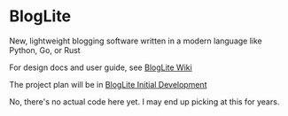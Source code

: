 # BlogLite
New, lightweight blogging software written in a modern language like Python, Go, or Rust

For design docs and user guide, see [BlogLite Wiki](https://github.com/ljl-geek/BlogLite/wiki)

The project plan will be in [BlogLite Initial Development](https://github.com/ljl-geek/BlogLite/projects/1)

No, there's no actual code here yet. I may end up picking at this for years.
